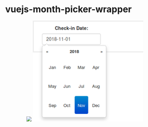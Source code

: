 # vuejs-month-picker-wrapper

<p align="center">
  <img src="your_relative_path_here" width="350"/>
  <img src="Picker.png" width="350"/>
</p>